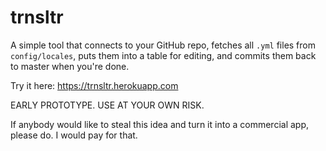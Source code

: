 # trnsltr

A simple tool that connects to your GitHub repo, fetches all `.yml` files from `config/locales`, puts them into a table for editing, and commits them back to master when you're done.

Try it here: https://trnsltr.herokuapp.com

EARLY PROTOTYPE. USE AT YOUR OWN RISK.

If anybody would like to steal this idea and turn it into a commercial app, please do. I would pay for that.
